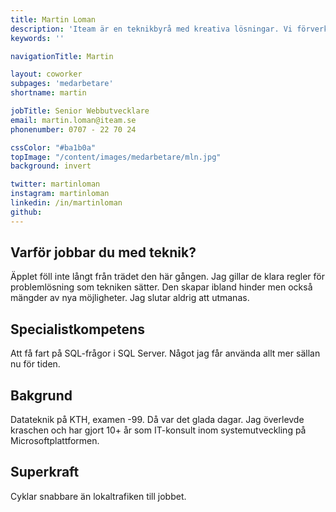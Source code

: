 ```yaml
---
title: Martin Loman
description: 'Iteam är en teknikbyrå med kreativa lösningar. Vi förverkligar dina idéer.'
keywords: ''

navigationTitle: Martin

layout: coworker
subpages: 'medarbetare'
shortname: martin

jobTitle: Senior Webbutvecklare
email: martin.loman@iteam.se
phonenumber: 0707 - 22 70 24

cssColor: "#ba1b0a"
topImage: "/content/images/medarbetare/mln.jpg"
background: invert

twitter: martinloman
instagram: martinloman
linkedin: /in/martinloman
github:
---
```


## Varför jobbar du med teknik?
Äpplet föll inte långt från trädet den här gången. Jag gillar de klara regler för problemlösning som tekniken sätter. Den skapar ibland hinder men också mängder av nya möjligheter. Jag slutar aldrig att utmanas.

## Specialistkompetens
Att få fart på SQL-frågor i SQL Server. Något jag får använda allt mer sällan nu för tiden.

## Bakgrund
Datateknik på KTH, examen -99. Då var det glada dagar. Jag överlevde kraschen och har gjort 10+ år som IT-konsult inom systemutveckling på Microsoftplattformen.

## Superkraft
Cyklar snabbare än lokaltrafiken till jobbet.
